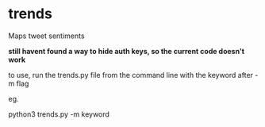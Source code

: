 # trends
Maps tweet sentiments

**still havent found a way to hide auth keys, so the current code doesn't work**

to use, run the trends.py file from the command line with the keyword after -m flag

eg.

python3 trends.py -m keyword

